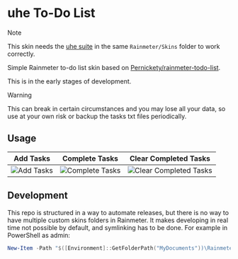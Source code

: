# uhe To-Do List

> [!NOTE]  
> This skin needs the [uhe suite](https://github.com/uhe-org/uhe) in the same `Rainmeter/Skins` folder to work correctly.

Simple Rainmeter to-do list skin based on [Pernickety/rainmeter-todo-list](https://github.com/Pernickety/rainmeter-todo-list).

This is in the early stages of development.

> [!WARNING]  
> This can break in certain circumstances and you may lose all your data, so use at your own risk or backup the tasks txt files periodically.

## Usage

| Add Tasks | Complete Tasks | Clear Completed Tasks |
| --- | --- | --- |
|![Add Tasks](assets/addtasks.gif) | ![Complete Tasks](assets/completetasks.gif) | ![Clear Completed Tasks](assets/clearcompletetasks.gif) |

## Development

This repo is structured in a way to automate releases, but there is no way to have multiple custom skins folders in Rainmeter. It makes developing in real time not possible by default, and symlinking has to be done. For example in PowerShell as admin:

```powershell
New-Item -Path "$([Environment]::GetFolderPath("MyDocuments"))\Rainmeter\Skins\uhe-todo-list" -ItemType SymbolicLink -Value "$([Environment]::GetFolderPath("MyDocuments"))\GitHub\uhe-todo-list\RMSKIN\Skins\uhe-todo-list"
```
